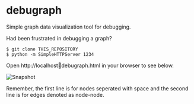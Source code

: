 # debugraph
Simple graph data visualization tool for debugging.

Had been frustrated in debugging a graph?

```
$ git clone THIS_REPOSITORY
$ python -m SimpleHTTPServer 1234
```

Open http://localhost:1234:debugraph.html in your browser to see below.

![Snapshot](https://raw.githubusercontent.com/wiki/dustinhyun/debugraph/images/debugraph0.png)

Remember, the first line is for nodes seperated with space and the second line is for edges denoted as node-node.

